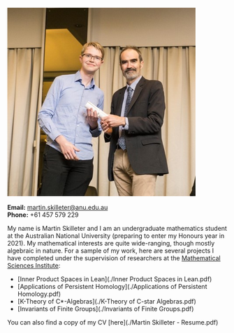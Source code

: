 
<img src="martin-skilleter.jpg"
     alt="ANU 2019 Science Prizes, Awards and Scholarships Presentation Ceremony"
     style="float: none; margin: auto;" />

__Email:__ martin.skilleter@anu.edu.au <br>
__Phone:__ +61 457 579 229

My name is Martin Skilleter and I am an undergraduate mathematics student at the Australian National University (preparing to enter my Honours year in 2021). My mathematical interests are quite wide-ranging, though mostly algebraic in nature. For a sample of my work, here are several projects I have completed under the supervision of researchers at the [Mathematical Sciences Institute](http://maths.anu.edu.au/):

- [Inner Product Spaces in Lean](./Inner Product Spaces in Lean.pdf)
- [Applications of Persistent Homology](./Applications of Persistent Homology.pdf)
- [K-Theory of C*-Algebras](./K-Theory of C-star Algebras.pdf)
- [Invariants of Finite Groups](./Invariants of Finite Groups.pdf)

You can also find a copy of my CV [here](./Martin Skilleter - Resume.pdf)

